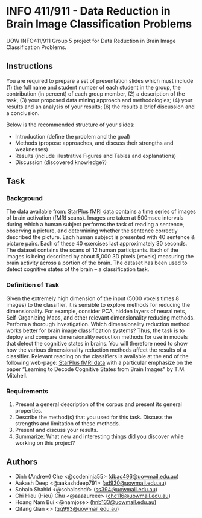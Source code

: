 # INFO 411/911 - Data Reduction in Brain Image Classification Problems
UOW INFO411/911 Group 5 project for Data Reduction in Brain Image Classification Problems.

## Instructions

You are required to prepare a set of presentation slides which must include (1) the full name and student number of each student in the group, the contribution (in percent) of each group member, (2) a description of the task, (3) your proposed data mining approach and methodologies; (4) your results and an analysis of your results; (6) the results a brief discussion and a conclusion.

Below is the recommended structure of your slides:

* Introduction (define the problem and the goal)
* Methods (propose approaches, and discuss their strengths and weaknesses)
* Results (include illustrative Figures and Tables and explanations)
* Discussion (discovered knowledge?)

## Task

### Background

The data available from: [StarPlus fMRI data](http://www-2.cs.cmu.edu/afs/cs.cmu.edu/project/theo-81/www/) contains a time series of images of brain activation (fMRI scans). Images are taken at 500msec intervals during which a human subject performs the task of reading a sentence, observing a picture, and determining whether the sentence correctly described the picture. Each human subject is presented with 40 sentence & picture pairs. Each of these 40 exercises last approximately 30 seconds. The dataset contains the scans of 12 human participants. Each of the images is being described by about 5,000 3D pixels (voxels) measuring the brain activity across a portion of the brain.
The dataset has been used to detect cognitive states of the brain – a classification task.

### Definition of Task

Given the extremely high dimension of the input (5000 voxels times 8 images) to the classifier, it is sensible to explore methods for reducing the dimensionality. For example, consider PCA, hidden layers of neural nets, Self-Organizing Maps, and other relevant dimensionality reducing methods. Perform a thorough investigation. Which dimensionality reduction method works better for brain image classification systems? Thus, the task is to deploy and compare dimensionality reduction methods for use in models that detect the cognitive states in brains. You will therefore need to show how the various dimensionality reduction methods affect the results of a classifier. Relevant reading on the classifiers is available at the end of the following web-page: [StarPlus fMRI data](http://www.cs.cmu.edu/afs/cs.cmu.edu/project/theo-81/www/) with a particular emphasize on the paper “Learning to Decode Cognitive States from Brain Images" by T.M. Mitchell.

### Requirements

1. Present a general description of the corpus and present its general properties.
2. Describe the method(s) that you used for this task. Discuss the strengths and limitation of these methods.
3. Present and discuss your results.
4. Summarize: What new and interesting things did you discover while working on this project?

## Authors

* Dinh (Andrew) Che <@codeninja55\> ([dbac496@uowmail.edu.au](mailto:dbac496@uowmail.edu.au))
* Aakash Deep <@aakashdeep791\> ([ad930@uowmail.edu.au](mailto:ad930@uowmail.edu.au))
* Sohaib Shahid  <@sohaibshd/> ([ss394@uowmail.edu.au](mailto:ss394@uowmail.edu.au))
* Chi Hieu (Hieu) Chu <@aaazureee\> ([chc116@uowmail.edu.au](mailto:chc116@uowmail.edu.au))
* Hoang Nam Bui <@namjose\> ([hnb133@uowmail.edu.au](mailto:hnb133@uowmail.edu.au))
* Qifang Qian <\> ([qq993@uowmail.edu.au](mailto:qq993@uowmail.edu.au))

